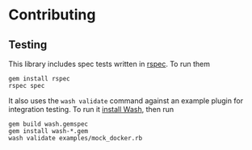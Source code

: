 # Contributing

## Testing

This library includes spec tests written in [rspec](https://rspec.info). To run them

```
gem install rspec
rspec spec
```

It also uses the `wash validate` command against an example plugin for integration testing. To run
it [install Wash](https://puppetlabs.github.io/wash/getting_started), then run
```
gem build wash.gemspec
gem install wash-*.gem
wash validate examples/mock_docker.rb
```

